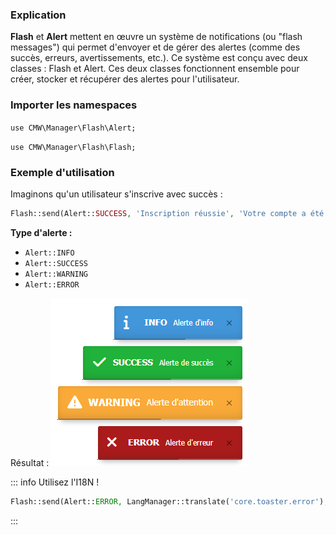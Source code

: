 ### Explication
**Flash** et **Alert** mettent en œuvre un système de notifications (ou "flash messages") qui permet d'envoyer et de gérer des alertes (comme des succès, erreurs, avertissements, etc.). Ce système est conçu avec deux classes : Flash et Alert. Ces deux classes fonctionnent ensemble pour créer, stocker et récupérer des alertes pour l'utilisateur.

### Importer les namespaces
`use CMW\Manager\Flash\Alert;`

`use CMW\Manager\Flash\Flash;`

### Exemple d'utilisation

Imaginons qu'un utilisateur s'inscrive avec succès :

```php
Flash::send(Alert::SUCCESS, 'Inscription réussie', 'Votre compte a été créé avec succès.');
```

**Type d'alerte :**
- `Alert::INFO`
- `Alert::SUCCESS`
- `Alert::WARNING`
- `Alert::ERROR`

Résultat :
![Image d'alerte](Assets/Img/Technical/Manager/Flash/exemple.png)

::: info
Utilisez l'I18N !
```php
Flash::send(Alert::ERROR, LangManager::translate('core.toaster.error'), LangManager::translate('core.toaster.internalError'));
```
:::

